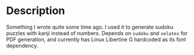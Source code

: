 # Description

Something I wrote quite some time ago. I used it to generate sudoku puzzles with kanji instead of numbers. Depends on `sudoku` and `xelatex` for PDF generation, and currently has Linux Libertine G hardcoded as its font dependency.  